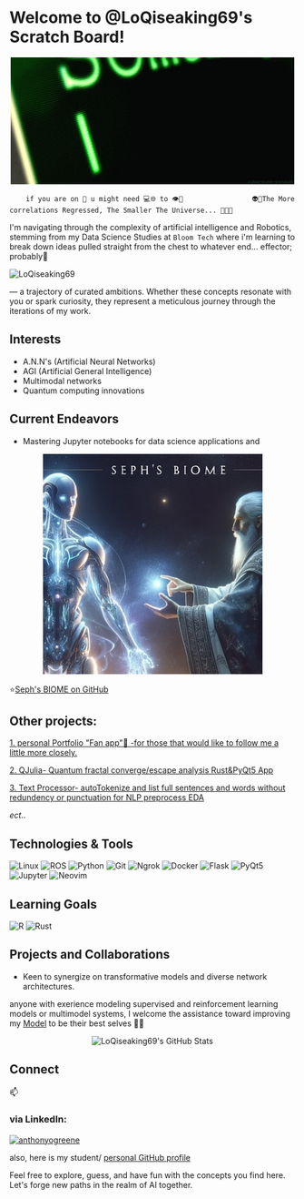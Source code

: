 # Welcome to @LoQiseaking69's Scratch Board!

<p align="center">
  <img src="https://github.com/LoQiseaking69/LoQiseaking69/blob/main/ASSETS/giphy.gif" alt="Quantum Computing GIF">
</p>

        if you are on 📲 u might need 💻🌐 to 👁️💌                 👽🔎The More correlations Regressed, The Smaller The Universe... 🧬🔺🔻

I'm navigating through the complexity of artificial intelligence and Robotics, stemming from my Data Science Studies at `Bloom Tech` where i'm learning 
to break down ideas pulled straight from the chest to whatever end... effector; probably🥁

<p align="left"> <img src="https://komarev.com/ghpvc/?username=LoQiseaking69&label=Profile%20views&color=006400&style=flat" alt="LoQiseaking69" /> </p>
— a trajectory of curated ambitions. Whether these concepts resonate with you or spark curiosity, they represent a meticulous journey through the iterations of my work.

## Interests
- A.N.N's (Artificial Neural Networks)
- AGI (Artificial General Intelligence)
- Multimodal networks
- Quantum computing innovations

## Current Endeavors
- Mastering Jupyter notebooks for data science applications and

<p align="center">
  <img src="https://github.com/LoQiseaking69/LoQiseaking69/blob/main/ASSETS/IMG_6833.jpeg" alt="Seph's BIOME on GitHub">
</p>
 
 ⭐️[Seph's BIOME on GitHub](https://github.com/LoQiseaking69/SephsBIOME)

## Other projects:
[1. personal Portfolio "Fan app"🤭 -for those that would like to follow me a little more closely.](https://github.com/LoQiseaking69/LoQi)

[2. QJulia- Quantum fractal converge/escape analysis Rust&PyQt5 App](https://github.com/LoQiseaking69/Qjulia)

[3. Text Processor- autoTokenize and list full sentences and words without redundency or punctuation for NLP preprocess EDA](https://github.com/LoQiseaking69/TextProcessor)

*ect..*

## Technologies & Tools
![Linux](https://img.shields.io/badge/Linux-FCC624?style=for-the-badge&logo=linux&logoColor=black)
![ROS](https://img.shields.io/badge/ROS-22314E?style=for-the-badge&logo=ros&logoColor=white)
![Python](https://img.shields.io/badge/Python-3776AB?style=for-the-badge&logo=python&logoColor=white)
![Git](https://img.shields.io/badge/Git-F05032?style=for-the-badge&logo=git&logoColor=white)
![Ngrok](https://img.shields.io/badge/Ngrok-1F1E37?style=for-the-badge&logo=ngrok&logoColor=white)
![Docker](https://img.shields.io/badge/Docker-2496ED?style=for-the-badge&logo=docker&logoColor=white)
![Flask](https://img.shields.io/badge/Flask-000000?style=for-the-badge&logo=flask&logoColor=white)
![PyQt5](https://img.shields.io/badge/PyQt5-41CD52?style=for-the-badge&logo=qt&logoColor=white)
![Jupyter](https://img.shields.io/badge/Jupyter-F37626.svg?&style=for-the-badge&logo=Jupyter&logoColor=white)
![Neovim](https://img.shields.io/badge/Neovim-57A143?style=for-the-badge&logo=neovim&logoColor=white)

## Learning Goals
![R](https://img.shields.io/badge/R-276DC3?style=for-the-badge&logo=r&logoColor=white)
![Rust](https://img.shields.io/badge/Rust-000000?style=for-the-badge&logo=rust&logoColor=white)

## Projects and Collaborations 
- Keen to synergize on transformative models and diverse network architectures.

anyone with exerience modeling supervised and reinforcement learning models or multimodel systems, I welcome the assistance toward improving my [Model](https://github.com/LoQiseaking69/SephsBIOME/blob/master/Docs/Model/Versions/SephModelV5.ipynb) to be their best selves 🧐🤭 

<p align="center">
   <img src="https://github-readme-stats.vercel.app/api?username=LoQiseaking69&show_icons=true&locale=en&theme=dark&bg_color=0d1117&title_color=58a6ff&icon_color=58a6ff&text_color=c9d1d9&custom_title=LoQiseaking69's%20GitHub%20Stats&include_all_commits=true&count_private=true" alt="LoQiseaking69's GitHub Stats" />
</p>

## Connect
📫<h3 align="left">via LinkedIn:</h3>

<p align="left">
  <a href="https://www.linkedin.com/in/anthonyogreene?utm_source=share&utm_campaign=share_via&utm_content=profile&utm_medium=ios_app" target="blank">
    <img align="center" src="https://raw.githubusercontent.com/rahuldkjain/github-profile-readme-generator/master/src/images/icons/Social/linked-in-alt.svg" alt="anthonyogreene" height="30" width="40" />
  </a>
</p>

also, here is my student/ [personal GitHub profile ](https://github.com/agreene90)

Feel free to explore, guess, and have fun with the concepts you find here. 
Let's forge new paths in the realm of AI together.
